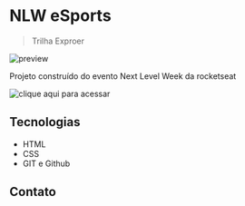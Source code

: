 # NLW eSports 

> Trilha Exproer

![preview](./.github/preview.png)

Projeto construído do evento Next Level Week da rocketseat

![clique aqui para acessar](https://joaoprofeta.github.io/nlw-esports-explorer/)
## Tecnologias 
- HTML
- CSS
- GIT e Github

## Contato

